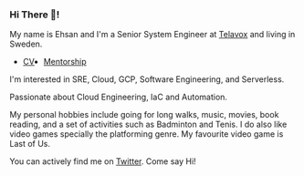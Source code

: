 
<!--
**ehsan310/ehsan310** is a ✨ _special_ ✨ repository because its `README.md` (this file) appears on your GitHub profile.

Here are some ideas to get you started:

- 🔭 I’m currently working on ...
- 🌱 I’m currently learning ...
- 👯 I’m looking to collaborate on ...
- 🤔 I’m looking for help with ...
- 💬 Ask me about ...
- 📫 How to reach me: ...
- 😄 Pronouns: ...
- ⚡ Fun fact: ...
-->

### Hi There :wave:!

My name is Ehsan and I'm a Senior System Engineer at [Telavox](https://telavox.com) and living in Sweden.

<ul role="list" style="display:flex;gap:1rem">
<li class="css-0"><a href="https://ehsan.pw/">CV</a></li>
<li><a  href="https://ehsan.pw/">Mentorship</a></li>
</ul>
I'm interested in SRE, Cloud, GCP, Software Engineering, and Serverless.

Passionate about Cloud Engineering, IaC and Automation.

My personal hobbies include going for long walks, music, movies, book reading, and a set of activities such as Badminton and Tenis. I do also like video games specially the platforming genre. My favourite video game is Last of Us.

You can actively find me on [Twitter](https://twitter.com/ehsan310). Come say Hi!
